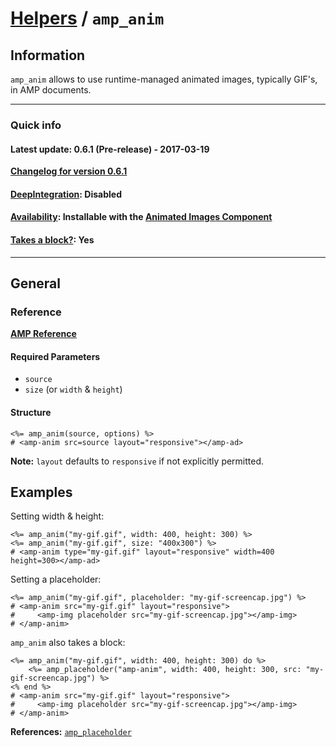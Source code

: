 
# [Helpers](https://github.com/slooob/amp-html/tree/master/lib/amp-html/helpers/docs#amp-html-helpers) / `amp_anim`


## Information

`amp_anim` allows to use runtime-managed animated images, typically GIF's, in AMP documents.

---

### Quick info

#### Latest update: 0.6.1 (Pre-release) - 2017-03-19

[**Changelog for version 0.6.1**](https://github.com/slooob/amp-html/blob/master/CHANGELOG.md#061-pre-release---2017-03-19)

#### [DeepIntegration](https://github.com/slooob/amp-html/tree/master/lib/amp-html/helpers/docs#deepintegration-helpers): Disabled

#### [Availability](https://github.com/slooob/amp-html/tree/master/lib/amp-html/helpers/docs#availability-of-helpers): Installable with the [Animated Images Component](https://github.com/slooob/amp-html/tree/master/lib/amp-html/components/docs/anim.md)

#### [Takes a block?](https://github.com/slooob/amp-html/tree/master/lib/amp-html/helpers/docs#takes-a-block): Yes

---

## General

### Reference

[**AMP Reference**](https://www.ampproject.org/docs/reference/components/media/amp-anim)

#### Required Parameters

* `source`
* `size` (or `width` & `height`)

#### Structure

    <%= amp_anim(source, options) %>
    # <amp-anim src=source layout="responsive"></amp-ad>

**Note:** `layout` defaults to `responsive` if not explicitly permitted.


## Examples

Setting width & height:

    <%= amp_anim("my-gif.gif", width: 400, height: 300) %>
    <%= amp_anim("my-gif.gif", size: "400x300") %>
    # <amp-anim type="my-gif.gif" layout="responsive" width=400 height=300></amp-ad>

Setting a placeholder:

    <%= amp_anim("my-gif.gif", placeholder: "my-gif-screencap.jpg") %>
    # <amp-anim src="my-gif.gif" layout="responsive">
    #     <amp-img placeholder src="my-gif-screencap.jpg"></amp-img>
    # </amp-anim>

`amp_anim` also takes a block:

    <%= amp_anim("my-gif.gif", width: 400, height: 300) do %>
        <%= amp_placeholder("amp-anim", width: 400, height: 300, src: "my-gif-screencap.jpg") %>
    <% end %>
    # <amp-anim src="my-gif.gif" layout="responsive">
    #     <amp-img placeholder src="my-gif-screencap.jpg"></amp-img>
    # </amp-anim>

**References:** [`amp_placeholder`](https://github.com/slooob/amp-html/blob/master/lib/amp-html/helpers/docs/amp_placeholder.md)
